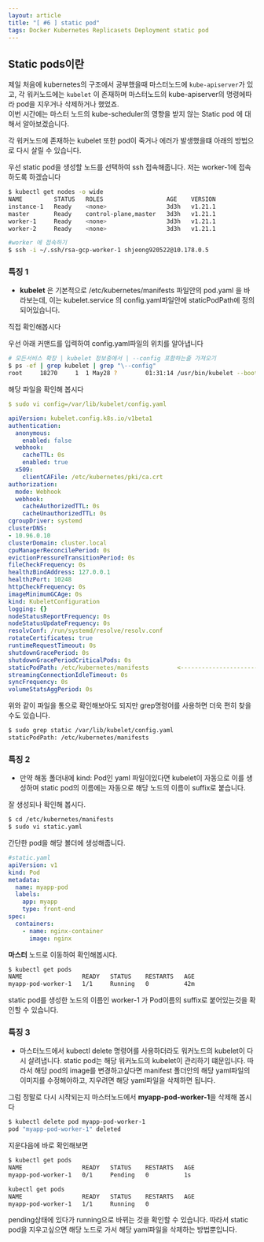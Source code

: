 ```yaml
---
layout: article
title: "[ #6 ] static pod"
tags: Docker Kubernetes Replicasets Deployment static pod
---
```


## Static pods이란

제일 처음에 kubernetes의 구조에서 공부했을때 마스터노드에 <code>kube-apiserver</code>가 있고, 각 워커노드에는 <code>kubelet</code> 이 존재하며 마스터노드의 kube-apiserver의 명령에따라 pod을 지우거나 삭제하거나 했었죠. <br>
이번 시간에는 마스터 노드의 kube-scheduler의 영향을 받지 않는 Static pod 에 대해서 알아보겠습니다.

각 워커노드에 존재하는 kubelet 또한 pod이 죽거나 에러가 발생했을떄 아래의 방법으로 다시 살릴 수 있습니다.

우선 static pod을 생성할 노드를 선택하여 ssh 접속해줍니다. 저는 worker-1에 접속하도록 하겠습니다



~~~sh
$ kubectl get nodes -o wide
NAME         STATUS   ROLES                  AGE    VERSION
instance-1   Ready    <none>                 3d3h   v1.21.1
master       Ready    control-plane,master   3d3h   v1.21.1
worker-1     Ready    <none>                 3d3h   v1.21.1
worker-2     Ready    <none>                 3d3h   v1.21.1

#worker 에 접속하기
$ ssh -i ~/.ssh/rsa-gcp-worker-1 shjeong920522@10.178.0.5
~~~

### 특징 1

+ **kubelet** 은 기본적으로 /etc/kubernetes/manifests 파일안의 pod.yaml 을 바라보는데, 이는 kubelet.service 의 config.yaml파일안에 staticPodPath에 정의되어있습니다.

직접 확인해봅시다

우선 아래 커맨드를 입력하여 config.yaml파일의 위치를 알아냅니다
~~~sh
# 모든서비스 확장 | kubelet 정보중에서 | --config 포함하는줄 가져오기
$ ps -ef | grep kubelet | grep "\--config"
root     18270     1  1 May28 ?        01:31:14 /usr/bin/kubelet --bootstrap-kubeconfig=/etc/kubernetes/bootstrap-kubelet.conf --kubeconfig=/etc/kubernetes/kubelet.conf --config=/var/lib/kubelet/config.yaml --network-plugin=cni --pod-infra-container-image=k8s.gcr.io/pause:3.4.1
~~~
해당 파일을 확인해 봅시다
~~~yaml
$ sudo vi config=/var/lib/kubelet/config.yaml

apiVersion: kubelet.config.k8s.io/v1beta1
authentication:
  anonymous:
    enabled: false
  webhook:
    cacheTTL: 0s
    enabled: true
  x509:
    clientCAFile: /etc/kubernetes/pki/ca.crt
authorization:
  mode: Webhook
  webhook:
    cacheAuthorizedTTL: 0s
    cacheUnauthorizedTTL: 0s
cgroupDriver: systemd
clusterDNS:
- 10.96.0.10
clusterDomain: cluster.local
cpuManagerReconcilePeriod: 0s
evictionPressureTransitionPeriod: 0s
fileCheckFrequency: 0s
healthzBindAddress: 127.0.0.1
healthzPort: 10248
httpCheckFrequency: 0s
imageMinimumGCAge: 0s
kind: KubeletConfiguration
logging: {}
nodeStatusReportFrequency: 0s
nodeStatusUpdateFrequency: 0s
resolvConf: /run/systemd/resolve/resolv.conf
rotateCertificates: true
runtimeRequestTimeout: 0s
shutdownGracePeriod: 0s
shutdownGracePeriodCriticalPods: 0s
staticPodPath: /etc/kubernetes/manifests        <------------------------------ staticPodPath 가 설정되어 있는것을 확인할 수 있습니다.
streamingConnectionIdleTimeout: 0s
syncFrequency: 0s
volumeStatsAggPeriod: 0s
~~~
위와 같이 파일을 통으로 확인해보아도 되지만 grep명령어를 사용하면 더욱 편히 찾을 수도 있습니다.

~~~sh
$ sudo grep static /var/lib/kubelet/config.yaml
staticPodPath: /etc/kubernetes/manifests
~~~

### 특징 2
+ 만약 해동 폴더내에 kind: Pod인 yaml 파일이있다면 kubelet이 자동으로 이를 생성하며 static pod의 이름에는 자동으로 해당 노드의 이름이 suffix로 붙습니다.

잘 생성되나 확인해 봅시다.
~~~sh
$ cd /etc/kubernetes/manifests
$ sudo vi static.yaml
~~~

간단한 pod을 해당 볼더에 생성해줍니다.
~~~yaml
#static.yaml
apiVersion: v1
kind: Pod
metadata:
  name: myapp-pod
  labels:
    app: myapp
    type: front-end
spec:
  containers:
    - name: nginx-container
      image: nginx
~~~

**마스터** 노드로 이동하여 확인해봅시다.
~~~sh
$ kubectl get pods
NAME                 READY   STATUS    RESTARTS   AGE
myapp-pod-worker-1   1/1     Running   0          42m
~~~
static pod를 생성한 노드의 이름인 worker-1 가 Pod이름의 suffix로 붙어있는것을 확인할 수 있습니다.

### 특징 3

+ 마스터노드에서 kubectl delete 명령어를 사용하더라도 워커노드의 kubelet이 다시 살려냅니다. static pod는 해당 워커노드의 kubelet이 관리하기 떄문입니다.
따라서 해당 pod의 image를 변경하고싶다면 manifest 폴더안의 해당 yaml파일의 이미지를 수정해야하고, 지우려면 해당 yaml파일을 삭제하면 됩니다.

그럼 정말로 다시 시작되는지 마스터노드에서 **myapp-pod-worker-1**을 삭제해 봅시다

~~~sh
$ kubectl delete pod myapp-pod-worker-1
pod "myapp-pod-worker-1" deleted
~~~
지운다음에 바로 확인해보면

~~~sh
$ kubectl get pods
NAME                 READY   STATUS    RESTARTS   AGE
myapp-pod-worker-1   0/1     Pending   0          1s

kubectl get pods
NAME                 READY   STATUS    RESTARTS   AGE
myapp-pod-worker-1   1/1     Running   0   
~~~
pending상태에 있다가 running으로 바뀌는 것을 확인할 수 있습니다.
따라서 static pod을 지우고싶으면 해당 노드로 가서 해당 yaml파일을 삭제하는 방법뿐입니다.